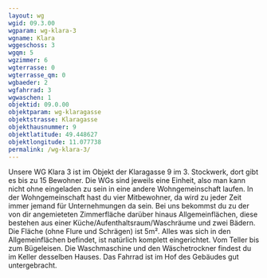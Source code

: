 ```yaml
---
layout: wg
wgid: 09.3.00
wgparam: wg-klara-3
wgname: Klara
wggeschoss: 3
wgqm: 5
wgzimmer: 6
wgterrasse: 0
wgterrasse_qm: 0
wgbaeder: 2
wgfahrrad: 3
wgwaschen: 1
objektid: 09.0.00
objektparam: wg-klaragasse
objektstrasse: Klaragasse
objekthausnummer: 9
objektlatitude: 49.448627
objektlongitude: 11.077738
permalink: /wg-klara-3/  
---
```

Unsere WG Klara 3 ist im Objekt der Klaragasse 9 im 3. Stockwerk, dort gibt es bis zu 15 Bewohner. Die WGs sind jeweils eine Einheit, also man kann nicht ohne eingeladen zu sein in eine andere Wohngemeinschaft laufen. In der Wohngemeinschaft hast du vier Mitbewohner, da wird zu jeder Zeit immer jemand für Unternehmungen da sein. Bei uns bekommst du zu der von dir angemieteten Zimmerfläche darüber hinaus Allgemeinflächen, diese bestehen aus einer Küche/Aufenthaltsraum/Waschräume und zwei Bädern. Die  Fläche (ohne Flure und Schrägen) ist 5m². Alles was sich in den Allgemeinflächen befindet, ist natürlich komplett eingerichtet. Vom Teller bis zum Bügeleisen. Die Waschmaschine und den Wäschetrockner findest du im Keller desselben Hauses. Das Fahrrad ist im Hof des Gebäudes gut untergebracht.